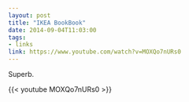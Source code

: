 ```yaml
---
layout: post
title: "IKEA BookBook"
date: 2014-09-04T11:03:00
tags:
- links
link: https://www.youtube.com/watch?v=MOXQo7nURs0
---
```

Superb. 

{{< youtube MOXQo7nURs0 >}}
